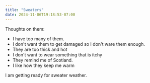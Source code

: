 ```yaml
---
title: "Sweaters"
date: 2024-11-06T19:18:53-07:00
---
```

Thoughts on them:

- I have too many of them.
- I don't want them to get damaged so I don't ware them enough.
- They are too thick and hot
- I don't want to wear something that is itchy 
- They remind me of Scotland.
- I like how they keep me warm

I am getting ready for sweater weather. 
